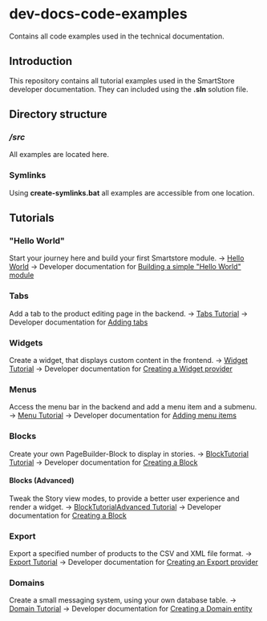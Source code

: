# dev-docs-code-examples
Contains all code examples used in the technical documentation.

## Introduction

This repository contains all tutorial examples used in the SmartStore developer documentation.
They can included using the **.sln** solution file.

## Directory structure

### _/src_

All examples are located here.

### Symlinks

Using **create-symlinks.bat** all examples are accessible from one location.

## Tutorials

### "Hello World"

Start your journey here and build your first Smartstore module.
&rarr; [Hello World](./src/MyOrg.HelloWorld)
&rarr; Developer documentation for [Building a simple "Hello World" module](https://smartstore.gitbook.io/developer-guide/compose/modules/examples/building-a-simple-hello-world-module)

### Tabs

Add a tab to the product editing page in the backend.
&rarr; [Tabs Tutorial](./src/MyOrg.TabsTutorial)
&rarr; Developer documentation for [Adding tabs](https://smartstore.gitbook.io/developer-guide/compose/modules/examples/adding-tabs)

### Widgets

Create a widget, that displays custom content in the frontend.
&rarr; [Widget Tutorial](./src/MyOrg.WidgetTutorial)
&rarr; Developer documentation for [Creating a Widget provider](https://smartstore.gitbook.io/developer-guide/compose/modules/examples/creating-a-widget-provider)

### Menus

Access the menu bar in the backend and add a menu item and a submenu.
&rarr; [Menu Tutorial](./src/MyOrg.MenuTutorial)
&rarr; Developer documentation for [Adding menu items](https://smartstore.gitbook.io/developer-guide/compose/modules/examples/adding-menu-items)

### Blocks

Create your own PageBuilder-Block to display in stories.
&rarr; [BlockTutorial Tutorial](./src/MyOrg.BlockTutorialTutorial)
&rarr; Developer documentation for [Creating a Block](https://smartstore.gitbook.io/developer-guide/compose/modules/examples/creating-a-block)

#### Blocks (Advanced)

Tweak the Story view modes, to provide a better user experience and render a widget.
&rarr; [BlockTutorialAdvanced Tutorial](./src/MyOrg.BlockTutorialAdvancedTutorial)
&rarr; Developer documentation for [Creating a Block](https://smartstore.gitbook.io/developer-guide/compose/modules/examples/creating-a-block#advanced-topics)

### Export

Export a specified number of products to the CSV and XML file format.
&rarr; [Export Tutorial](./src/MyOrg.ExportTutorial)
&rarr; Developer documentation for [Creating an Export provider](https://smartstore.gitbook.io/developer-guide/compose/modules/examples/creating-a-export-provider)

### Domains

Create a small messaging system, using your own database table.
&rarr; [Domain Tutorial](./src/MyOrg.DomainTutorial)
&rarr; Developer documentation for [Creating a Domain entity](https://smartstore.gitbook.io/developer-guide/compose/modules/examples/creating-a-domain-entity)